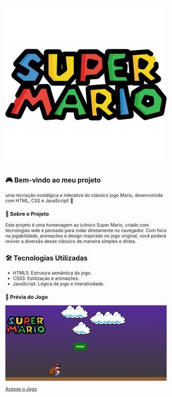 <p align="center">
<img src="assets/img/superMario.png" alt="Super Mario">
</p>

## 🎮 Bem-vindo ao meu projeto
uma recriação nostálgica e interativa do clássico jogo Mario, desenvolvida com HTML, CSS e JavaScript! 🌟

### 📜 Sobre o Projeto

Este projeto é uma homenagem ao icônico Super Mario, criado com tecnologias web e pensado para rodar diretamente no navegador. Com foco na jogabilidade, animações e design inspirado no jogo original, você poderá reviver a diversão desse clássico de maneira simples e direta.

## 🛠️ Tecnologias Utilizadas
 - HTML5: Estrutura semântica do jogo.
 - CSS3: Estilização e animações.
 - JavaScript: Lógica de jogo e interatividade.

### 📸 Prévia do Jogo

<p align="center">
<img style="width:800px" src="assets/cap tela.jpg" alt="Super Mario">
</p>

<a href="https://joomdeveloper.github.io/Game-do-Mario/">Acesse o Jogo</a>